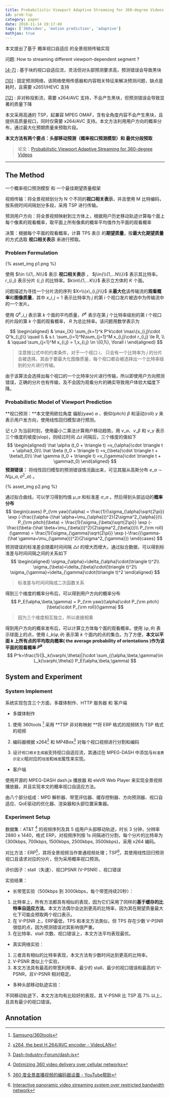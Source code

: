 ```yaml
---
title: Probabilistic Viewport Adaptive Streaming for 360-degree Videos
id: prob-tsp
category: paper
date: 2018-11-14 19:17:49
tags: ['360video', 'motion prediction', 'adaptive']
mathjax: true
---
```


本文提出了基于 概率视口自适应 的全景视频传输实现

<!-- more -->

问题: How to streaming different viewport-dependent segment ?

[[4-7]](#Annotation) : 基于块的视口自适应流，灵活但对头部预测要求高，预测错误会导致黑块

[[10]](#Annotation) : 固定预测网络，该网络使用传感器和内容相关特征来解决预测问题，缺点是耗时，且需要 x2651/HEVC 支持

[[12]](#Annotation) : 非对称投影流，需要 x264/AVC 支持，不会产生黑块，但预测错误会导致显著的质量下降



本文采用高通的 TSP，起兼容 MPEG OMAF，含有全角度内容不会产生黑块，且提供高质量视口，同时仅需要 x264/AVC 支持。本文方法利用用户方向的概率分布，通过最大化预期质量来预取片段。

**本文方法有两个要点：头部移动预测（概率视口预测模型）和 最优分段预取**



> 论文：[Probabilistic Viewport Adaptive Streaming for 360-degree Videos](https://ieeexplore.ieee.org/document/8351404)

---

## The Method

一个概率视口预测模型 和 一个最佳期望质量框架

视频传输：将全景视频划分为 N 个不同的**视口相关表示**，并且使用 M 比特编码，按系统时间间隔划分多段，采用 TSP 进行传输。

预测用户方向：将全景视频映射到立方体上，根据用户历史移动轨迹计算每个面上每个像素的观看概率，取平面上所有像素的概率平均值作为平面的观看概率

决策：根据每个平面的观看概率，计算 TPS 表示 的**期望质量**，按**最大化期望质量**的方式选取 **视口相关表示** 来进行预取。



### Problem Formulation

{% asset_img p1.png %}

使用 $i\in \\{1,..N\\}$ 表示 **视口相关表示** ， $j\in{\\{1,...N\\}}$ 表示其比特率。$r\_{(i,j)}$ 表示分片 $(i,j)$ 的比特率。$k\in\\{1,...K\\}$ 表示立方体的 $K$ 个面。

问题描述为寻找一个分片流的序列 $X=\\{x\_{i,j}\\}$ 来**最大化**该传输流的**观看概率**和**图像质量**，其中 $x\_{i,j} =1$ 表示比特率为 $j$ 的第 $i$ 个视口发片被选中为传输流中的一个发片。

使用 $Q^k\_{i,j}$ 表示第 $k$ 个面的平均质量，$P^k$ 表示在第 $j$ 个比特率级别的第 $i$ 个视口的片段的第 $k$ 个面的观看概率， $R$ 为总比特率。该问题用数学表示为

$$
\begin{aligned}
 & \max_{X} \sum_{k=1}^k P^k\cdot \max\{x_{i,j}\cdot Q^k_{i,j}\}  \quad  \\
 & s.t.  \sum_{i=1}^N\sum_{j=1}^M x_{i,j}\cdot r_{i,j} \le R, \\
 & \qquad \sum_{j=1}^M x_{i,j} = 1,x_{i,j} \in \{0,1\}, \forall	i
\end{aligned}
$$

> 注意按公式中的约束条件，对于一个视口 $i$， 只会有一个比特率为 $j$ 的分片会被选择。其由于要最大化图像质量，每个视口都会被选择出一个比特率级别的分片进行传输。

由于该算法会选择出每个视口的一个比特率分片进行传输，所以即使用户方向预测错误，正确的分片也有传输，及不会因为观看分片的确实导致用户体验大幅度下降。



### Probabilistic Model of Viewport Prediction

**视口预测：**本文使用欧拉角度 偏航(yaw) $\alpha$ 、俯仰(pitch) $\beta$  和滚动(roll) $\gamma$ 来表示用户发方向，使用线性回归模型进行预测。

记 $t\_0$ 为当前时刻，使用最小二乘法计算用户移动趋势。用 $v\_{\alpha}$、$v\_{\beta}$ 和 $v\_{\gamma}$ 表示三个维度的坡度(slop)，则经过时间 $\triangle t$ 间隔后，三个维度的值如下
$$
\begin{aligned}
\hat \alpha (t_0 + \triangle t) =v_{\alpha}\cdot \triangle t + \alpha(t_0)\\
\hat \beta (t_0 + \triangle t) =v_{\beta}\cdot \triangle t + \beta(t_0)\\
\hat \gamma (t_0 + \triangle t) =v_{\gamma}\cdot \triangle t + \gamma(t_0)
\end{aligned}
$$
**预测错误：** 将线性回归模型的预测错误情况画出来，可见其服从高斯分布 $e\_{\alpha} \sim N(\mu\_{\alpha,\sigma ^2\_{\alpha}})$ 。

{% asset_img p2.png %}


通过拟合曲线，可以学习得到均值 $\mu\_{\alpha}$ 和标准差 $\sigma\_{\alpha}$ 。然后得到头部运动的**概率分布**
$$
\begin{cases}
P_{\rm yaw}(\alpha) = \frac{1}{\sigma_{\alpha}\sqrt{2\pi}} \exp (-\frac{(\alpha-(\hat \alpha+\mu_{\alpha}))^2}{2\sigma^2_{\alpha}})\\
P_{\rm pitch}(\beta) = \frac{1}{\sigma_{\beta}\sqrt{2\pi}} \exp (-\frac{(\beta-(\hat \beta+\mu_{\beta}))^2}{2\sigma^2_{\beta}})\\
P_{\rm roll}(\gamma) = \frac{1}{\sigma_{\gamma}\sqrt{2\pi}} \exp (-\frac{(\gamma-(\hat \gamma+\mu_{\gamma}))^2}{2\sigma^2_{\gamma}})
\end{cases}
$$
预测错误的标准差会随着时间间隔 $\triangle t$ 的增大而增大，通过拟合数据，可以得到标准差与时间间隔之间的关系如下
$$
\begin{aligned}
\sigma_{\alpha}=\delta_{\alpha}\cdot(\triangle t)^2\\
\sigma_{\beta}=\delta_{\beta}\cdot(\triangle t)^2\\
\sigma_{\gamma}=\delta_{\gamma}\cdot(\triangle t)^2
\end{aligned}
$$

> 标准差与时间间隔成二次函数关系

得到三个维度的概率分布后，可以得到用户方向的概率分布
$$
P_E(\alpha,\beta,\gamma) = P_{\rm yaw}(\alpha)\cdot P_{\rm pitch}(\beta)\cdot P_{\rm roll}(\gamma)
$$

> 因为三个维度相互独立，所以直接相乘

得到用户方向的概率发布后，可以计算立方体每个面的观看概率。使用 $(\varphi,\theta)$ 表示球面上的点，使用 $L\_k(\varphi, \theta)$ 表示第 $k$ 个面内的点的集合。为了方便，**本文以平面 $k$ 上所有点的平均取向概率( the average probability of orientations )作为该平面的观看概率 $P^k$**
$$
P^k=\frac{1}{|L_k(\varphi,\theta)|}\cdot \sum_{(\alpha,\beta,\gamma)\in L_k(\varphi,\theta)} P_E(\alpha,\beta,\gamma)
$$




## System and Experiment

### System Implement

系统实现包含三个方面，多媒体制作、HTTP 服务器 和 客户端

* 多媒体制作

1. 使用 360tools [^19] 采用 **TSP 非对称映射 **将 ERP 格式的视频转为 TSP 格式的视频

2. 编码器根据 x264[^13] 和 MP4Box[^20] 对每个视口视频进行分割和编码

3. 设计`视口相关生成器`支持视口自适应流，其通过在 MPEG-DASH 中添加与`标准表示定义`相对应的`径度`和`维度`属性来实现。

* 客户端

使用开源的 MPEG-DASH dash.js 播放器 和 eleVR Web Player 来实现全景视频播放器，并且实现本文的概率视口自适应方法。

由八个部分组成：MPD 解析器、带宽评估器、缓存控制器、方向预测器、视口自适应、QoE驱动的优化器、渲染器和头部位置采集器。



### Experiment Setup

数据集：AT&T [^9]  的视频序列及其 5 组用户头部移动轨迹，时长 3 分钟，分辨率 2880 x 1440，格式 ERP。对视频序列按 1s 间隔进行分割，每个分片的比特率为 {300kbps, 700kbps, 1500kbps, 2500kbps, 3500kbps}，采用 x264 编码。

对比方法：ERP[^16]，其将全景视频当作普通视频处理；TSP[^23]，其使用线性回归预测视口且请求对应的分片，但为采用概率视口预测。

评价因子：stall（失速）、视口PSNR (V-PSNR) 、视口错误

实验结果：

* 长带宽实验（500kbps 到 3000kbps，每个带宽持续20秒）：

1. 比特率上，所有方法都具有相似的表现，因为它们采用了同样的**基于缓存的比特率自适应方法**。本文方法偶尔会达到更高的比特率，因为其在期望质量最大化下可能会预取两个视口表示。
2. 在 V-PSNR 上，ERP最低，TPS 和本文方法类似，但 TPS 存在少数 V-PSNR 很低的点，因为预测错误对其影响很严重。
3. 在比特率、stall 次数、视口错误上，本文方法平均表现最优。

* 真实网络实验：

1. 三者具有相似的比特率表现，本文方法有少数时间达到更高的比特率。
2. V-PSNR 类似上个实验，
3. 本文方法具有最高的带宽利用率、最少的 stall、最少的视口错误和最高的 V-PSNR，且V-PSNR 相对稳定。

* 多种头部移动轨迹实验：

不同移动轨迹下，本文方法均有比较好的表现，其 V-PSNR 比 TSP 高 7% 以上，且具有最少的视口错误。

## Annotation

[^4]: [View-aware tile-based adaptations in 360 virtual reality video streaming - IEEE Conference Publication](https://ieeexplore.ieee.org/abstract/document/7892357/)
[^5]: [HEVC tile based streaming to head mounted displays - IEEE Conference Publication](https://ieeexplore.ieee.org/abstract/document/7983191/)
[^6]: [Spatio-temporal activity based tiling for panorama streaming](https://dl.acm.org/citation.cfm?id=3083176)
[^7]: [Ultra wide view based panoramic vr streaming](https://dl.acm.org/citation.cfm?id=3097899)
[^9]: [Optimizing 360 video delivery over cellular networks](https://dl.acm.org/citation.cfm?id=2980056)
[^10]: [Fixation Prediction for 360° Video Streaming in Head-Mounted Virtual Reality](https://dl.acm.org/citation.cfm?id=3083180)
[^12]: [A measurement study of oculus 360 degree video streaming](https://dl.acm.org/citation.cfm?id=3083190)
[^13]: [x264, the best H.264/AVC encoder - VideoLAN](http://www.videolan.org/developers/x264.html)
[^16]: [360 度全景直播视频的编码器设置 - YouTube帮助](https://support.google.com/youtube/answer/6396222)
[^19]: [Samsung/360tools](https://github.com/Samsung/360tools)
[^20]: [Dash-Industry-Forum/dash.js](https://github.com/Dash-Industry-Forum/dash.js)
[^23]: [Interactive panoramic video streaming system over restricted bandwidth network](https://dl.acm.org/citation.cfm?id=1874184)
